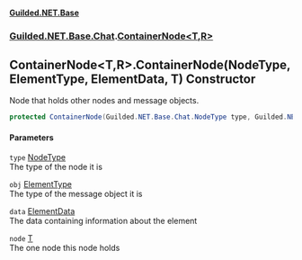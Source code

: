 
#### [Guilded.NET.Base](index 'index')
### [Guilded.NET.Base.Chat](index#Guilded_NET_Base_Chat 'Guilded.NET.Base.Chat').[ContainerNode&lt;T,R&gt;](ContainerNode_T_R_ 'Guilded.NET.Base.Chat.ContainerNode&lt;T,R&gt;')
## ContainerNode&lt;T,R&gt;.ContainerNode(NodeType, ElementType, ElementData, T) Constructor
Node that holds other nodes and message objects.  
```csharp
protected ContainerNode(Guilded.NET.Base.Chat.NodeType type, Guilded.NET.Base.Chat.ElementType obj, Guilded.NET.Base.Chat.ElementData data, T node);
```

#### Parameters
<a name='Guilded_NET_Base_Chat_ContainerNode_T_R__ContainerNode(Guilded_NET_Base_Chat_NodeType_Guilded_NET_Base_Chat_ElementType_Guilded_NET_Base_Chat_ElementData_T)_type'></a>
`type` [NodeType](NodeType 'Guilded.NET.Base.Chat.NodeType')  
The type of the node it is
  
<a name='Guilded_NET_Base_Chat_ContainerNode_T_R__ContainerNode(Guilded_NET_Base_Chat_NodeType_Guilded_NET_Base_Chat_ElementType_Guilded_NET_Base_Chat_ElementData_T)_obj'></a>
`obj` [ElementType](ElementType 'Guilded.NET.Base.Chat.ElementType')  
The type of the message object it is
  
<a name='Guilded_NET_Base_Chat_ContainerNode_T_R__ContainerNode(Guilded_NET_Base_Chat_NodeType_Guilded_NET_Base_Chat_ElementType_Guilded_NET_Base_Chat_ElementData_T)_data'></a>
`data` [ElementData](ElementData 'Guilded.NET.Base.Chat.ElementData')  
The data containing information about the element
  
<a name='Guilded_NET_Base_Chat_ContainerNode_T_R__ContainerNode(Guilded_NET_Base_Chat_NodeType_Guilded_NET_Base_Chat_ElementType_Guilded_NET_Base_Chat_ElementData_T)_node'></a>
`node` [T](ContainerNode_T_R_#Guilded_NET_Base_Chat_ContainerNode_T_R__T 'Guilded.NET.Base.Chat.ContainerNode&lt;T,R&gt;.T')  
The one node this node holds
  
